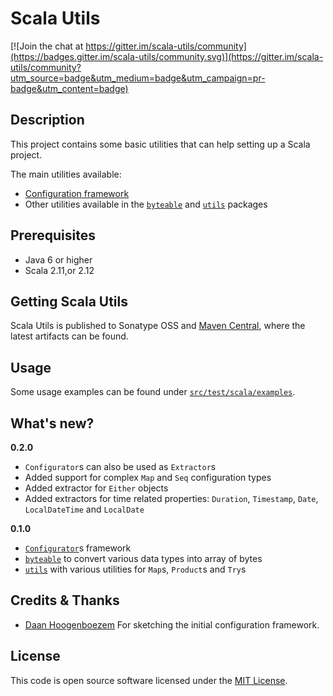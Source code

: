 # Scala Utils

[![Join the chat at https://gitter.im/scala-utils/community](https://badges.gitter.im/scala-utils/community.svg)](https://gitter.im/scala-utils/community?utm_source=badge&utm_medium=badge&utm_campaign=pr-badge&utm_content=badge)

## Description

This project contains some basic utilities that can help setting up a Scala project.

The main utilities available:
- [Configuration framework](docs/configuration-framework.md)
- Other utilities available in the [`byteable`](src/main/scala/org/tupol/utils/byteable.scala) and
[`utils`](src/main/scala/org/tupol/utils/utils.scala) packages


## Prerequisites ##

* Java 6 or higher
* Scala 2.11,or 2.12


## Getting Scala Utils ##

Scala Utils is published to Sonatype OSS and [Maven Central](https://mvnrepository.com/artifact/org.tupol/scala-utils),
where the latest artifacts can be found.


## Usage

Some usage examples can be found under [`src/test/scala/examples`](src/test/scala/examples).


## What's new?

**0.2.0**
  - `Configurator`s can also be used as `Extractor`s
  - Added support for complex `Map` and `Seq` configuration types
  - Added extractor for `Either` objects
  - Added extractors for time related properties: `Duration`, `Timestamp`, `Date`, `LocalDateTime` and `LocalDate`

**0.1.0**
  - [`Configurator`](docs/configuration-framework.md)s framework
  - [`byteable`](src/main/scala/org/tupol/utils/byteable.scala) to convert various data types into array of bytes
  - [`utils`](src/main/scala/org/tupol/utils/utils.scala) with various utilities for `Map`s, `Product`s and `Try`s


## Credits & Thanks ##

- [Daan Hoogenboezem](https://github.com/daanhoogenboezem) For sketching the initial configuration framework.


## License ##

This code is open source software licensed under the [MIT License](LICENSE).
